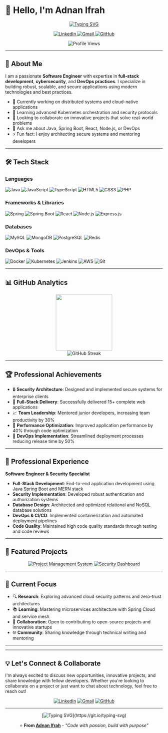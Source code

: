 # 👋 Hello, I'm Adnan Ifrah

<div align="center">
  
[![Typing SVG](https://readme-typing-svg.herokuapp.com?font=Fira+Code&weight=500&size=32&pause=1000&color=0891B2&center=true&vCenter=true&width=600&lines=Software+Engineer;Security+Expert;Full-Stack+Developer;DevOps+Enthusiast)](https://git.io/typing-svg)

</div>

<p align="center">
  <a href="https://www.linkedin.com/in/adnan-ifrah-a5286a270/">
    <img src="https://img.shields.io/badge/LinkedIn-0077B5?style=for-the-badge&logo=linkedin&logoColor=white" alt="LinkedIn">
  </a>
  <a href="mailto:ifrahadnan61@gmail.com">
    <img src="https://img.shields.io/badge/Gmail-D14836?style=for-the-badge&logo=gmail&logoColor=white" alt="Gmail">
  </a>
  <a href="https://github.com/ifrah-adnan">
    <img src="https://img.shields.io/badge/GitHub-100000?style=for-the-badge&logo=github&logoColor=white" alt="GitHub">
  </a>
</p>

<p align="center">
  <img src="https://komarev.com/ghpvc/?username=ifrah-adnan&color=0891b2&style=flat-square&label=Profile+Views" alt="Profile Views">
</p>

---

## 🎯 About Me

I am a passionate **Software Engineer** with expertise in **full-stack development**, **cybersecurity**, and **DevOps practices**. I specialize in building robust, scalable, and secure applications using modern technologies and best practices.

- 🔭 Currently working on distributed systems and cloud-native applications
- 🌱 Learning advanced Kubernetes orchestration and security protocols
- 👯 Looking to collaborate on innovative projects that solve real-world problems
- 💬 Ask me about Java, Spring Boot, React, Node.js, or DevOps
- ⚡ Fun fact: I enjoy architecting secure systems and mentoring developers

---

## 🛠️ Tech Stack

### Languages
<p align="left">
  <img src="https://img.shields.io/badge/Java-ED8B00?style=for-the-badge&logo=openjdk&logoColor=white" alt="Java">
  <img src="https://img.shields.io/badge/JavaScript-F7DF1E?style=for-the-badge&logo=JavaScript&logoColor=black" alt="JavaScript">
  <img src="https://img.shields.io/badge/TypeScript-007ACC?style=for-the-badge&logo=typescript&logoColor=white" alt="TypeScript">
  <img src="https://img.shields.io/badge/HTML5-E34F26?style=for-the-badge&logo=html5&logoColor=white" alt="HTML5">
  <img src="https://img.shields.io/badge/CSS3-1572B6?style=for-the-badge&logo=css3&logoColor=white" alt="CSS3">
  <img src="https://img.shields.io/badge/PHP-777BB4?style=for-the-badge&logo=php&logoColor=white" alt="PHP">
</p>

### Frameworks & Libraries
<p align="left">
  <img src="https://img.shields.io/badge/Spring-6DB33F?style=for-the-badge&logo=spring&logoColor=white" alt="Spring">
  <img src="https://img.shields.io/badge/Spring_Boot-F2F4F9?style=for-the-badge&logo=spring-boot" alt="Spring Boot">
  <img src="https://img.shields.io/badge/React-20232A?style=for-the-badge&logo=react&logoColor=61DAFB" alt="React">
  <img src="https://img.shields.io/badge/Node.js-43853D?style=for-the-badge&logo=node.js&logoColor=white" alt="Node.js">
  <img src="https://img.shields.io/badge/Express.js-404D59?style=for-the-badge" alt="Express.js">
</p>

### Databases
<p align="left">
  <img src="https://img.shields.io/badge/MySQL-005C84?style=for-the-badge&logo=mysql&logoColor=white" alt="MySQL">
  <img src="https://img.shields.io/badge/MongoDB-4EA94B?style=for-the-badge&logo=mongodb&logoColor=white" alt="MongoDB">
  <img src="https://img.shields.io/badge/PostgreSQL-316192?style=for-the-badge&logo=postgresql&logoColor=white" alt="PostgreSQL">
  <img src="https://img.shields.io/badge/Redis-DC382D?style=for-the-badge&logo=redis&logoColor=white" alt="Redis">
</p>

### DevOps & Tools
<p align="left">
  <img src="https://img.shields.io/badge/Docker-2CA5E0?style=for-the-badge&logo=docker&logoColor=white" alt="Docker">
  <img src="https://img.shields.io/badge/Kubernetes-326ce5.svg?&style=for-the-badge&logo=kubernetes&logoColor=white" alt="Kubernetes">
  <img src="https://img.shields.io/badge/Jenkins-D24939?style=for-the-badge&logo=Jenkins&logoColor=white" alt="Jenkins">
  <img src="https://img.shields.io/badge/Amazon_AWS-FF9900?style=for-the-badge&logo=amazonaws&logoColor=white" alt="AWS">
  <img src="https://img.shields.io/badge/Git-F05032?style=for-the-badge&logo=git&logoColor=white" alt="Git">
</p>

---

## 📊 GitHub Analytics

<div align="center">
  <img height="180em" src="https://github-readme-stats.vercel.app/api/top-langs/?username=ifrah-adnan&layout=compact&langs_count=6&theme=tokyonight&hide_border=true&bg_color=0d1117"/>
</div>

<div align="center">
  <img src="https://github-readme-streak-stats.herokuapp.com/?user=ifrah-adnan&theme=tokyonight&hide_border=true&background=0d1117" alt="GitHub Streak"/>
</div>

---

## 🏆 Professional Achievements

- 🔒 **Security Architecture**: Designed and implemented secure systems for enterprise clients
- 🚀 **Full-Stack Delivery**: Successfully delivered 15+ complete web applications
- 📈 **Team Leadership**: Mentored junior developers, increasing team productivity by 30%
- 🏅 **Performance Optimization**: Improved application performance by 40% through code optimization
- 🔧 **DevOps Implementation**: Streamlined deployment processes reducing release time by 50%

---

## 💼 Professional Experience

**Software Engineer & Security Specialist**
- **Full-Stack Development**: End-to-end application development using Java Spring Boot and MERN stack
- **Security Implementation**: Developed robust authentication and authorization systems
- **Database Design**: Architected and optimized relational and NoSQL database solutions  
- **DevOps & CI/CD**: Implemented containerization and automated deployment pipelines
- **Code Quality**: Maintained high code quality standards through testing and code reviews

---

## 🌟 Featured Projects

<div align="center">
  <a href="https://github.com/ifrah-adnan">
    <img src="https://github-readme-stats.vercel.app/api/pin/?username=ifrah-adnan&repo=project-management-system&theme=tokyonight&hide_border=true&bg_color=0d1117" alt="Project Management System">
  </a>
  <a href="https://github.com/ifrah-adnan">
    <img src="https://github-readme-stats.vercel.app/api/pin/?username=ifrah-adnan&repo=security-dashboard&theme=tokyonight&hide_border=true&bg_color=0d1117" alt="Security Dashboard">
  </a>
</div>

---

## 🎯 Current Focus

- 🔍 **Research**: Exploring advanced cloud security patterns and zero-trust architectures
- 📚 **Learning**: Mastering microservices architecture with Spring Cloud and service mesh
- 🤝 **Collaboration**: Open to contributing to open-source projects and innovative startups
- 🌐 **Community**: Sharing knowledge through technical writing and mentoring

---

---

## 💡 Let's Connect & Collaborate

I'm always excited to discuss new opportunities, innovative projects, and share knowledge with fellow developers. Whether you're looking to collaborate on a project or just want to chat about technology, feel free to reach out!

<div align="center">
  
[![LinkedIn](https://img.shields.io/badge/LinkedIn-Connect-0077B5?style=for-the-badge&logo=linkedin&logoColor=white)](https://www.linkedin.com/in/adnan-ifrah-a5286a270/)
[![Gmail](https://img.shields.io/badge/Gmail-Contact-D14836?style=for-the-badge&logo=gmail&logoColor=white)](mailto:ifrahadnan61@gmail.com)
[![GitHub](https://img.shields.io/badge/GitHub-Follow-100000?style=for-the-badge&logo=github&logoColor=white)](https://github.com/ifrah-adnan)

</div>

---

<div align="center">
  
[![Typing SVG](https://readme-typing-svg.herokuapp.com?font=Fira+Code&weight=400&size=20&pause=1000&color=0891B2&center=true&vCenter=true&width=600&lines=Thanks+for+visiting+my+profile!;Let's+build+something+amazing+together!;Always+ready+for+new+challenges!)](https://git.io/typing-svg)

⭐ **From [Adnan Ifrah](https://github.com/ifrah-adnan)** - *"Code with passion, build with purpose"*

</div>
